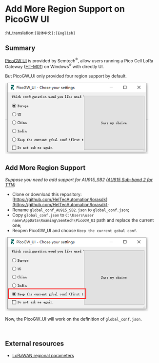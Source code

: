 # Add More Region Support on PicoGW UI
:ht_translation:`[简体中文]:[English]`
## Summary

[PicoGW UI](http://resource.heltec.cn/download/HT-M01/PicoGW_UI_Release_V1.0.3.4.zip) is provided by Semtech<sup>®</sup>, allow users running a Pico Cell LoRa Gateway ([HT-M01](https://heltec.org/project/ht-m01)) on Windows<sup>®</sup> with directly UI.

But PicoGW_UI only provided four region support by default.

![](img/add_region_on_picogw_ui/01.png)

## Add More Region Support

*Suppose you need to add support for AU915_SB2 ([AU915 Sub-band 2 for TTN](https://heltec-automation-docs.readthedocs.io/en/latest/general/sub_band_usage.html))*

- Clone or download this repository: [https://github.com/HelTecAutomation/lorasdk](https://github.com/HelTecAutomation/lorasdk);
-  Rename `global_conf_AU915_SB2.json` to `global_conf.json`;
- Copy `global_conf.json` to `C:\Users\user name\AppData\Roaming\Semtech\PicoGW_UI` path and replace the current one;
- Reopen PicoGW_UI and choose `Keep the current gobal conf`.

![](img/add_region_on_picogw_ui/02.png)

Now, the PicoGW_UI will work on the definition of `global_conf.json`.



&nbsp;

## External resources

- [LoRaWAN regional parameters](https://lora-alliance.org/sites/default/files/2018-04/lorawantm_regional_parameters_v1.1rb_-_final.pdf)